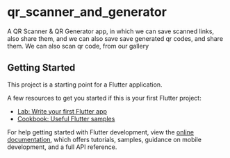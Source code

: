 # qr_scanner_and_generator

A QR Scanner & QR Generator app, in which we can save scanned links, also share them, and we can also save save generated qr codes, and share them. We can also scan qr code, from our gallery

## Getting Started

This project is a starting point for a Flutter application.

A few resources to get you started if this is your first Flutter project:

- [Lab: Write your first Flutter app](https://docs.flutter.dev/get-started/codelab)
- [Cookbook: Useful Flutter samples](https://docs.flutter.dev/cookbook)

For help getting started with Flutter development, view the
[online documentation](https://docs.flutter.dev/), which offers tutorials,
samples, guidance on mobile development, and a full API reference.
